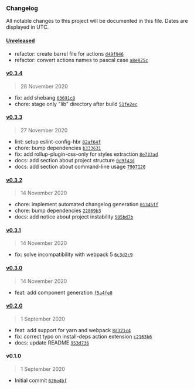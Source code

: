 ### Changelog

All notable changes to this project will be documented in this file. Dates are displayed in UTC.

#### [Unreleased](https://github.com/henriquehbr/baelte/compare/v0.3.4...HEAD)

- refactor: create barrel file for actions [`d49f946`](https://github.com/henriquehbr/baelte/commit/d49f9465efdcfdf0d03cb84fb50ce1ad2fd8e2f4)
- refactor: convert actions names to pascal case [`a8e825c`](https://github.com/henriquehbr/baelte/commit/a8e825c6ffba36578f6878f0ef300644b86c544c)

#### [v0.3.4](https://github.com/henriquehbr/baelte/compare/v0.3.3...v0.3.4)

> 28 November 2020

- fix: add shebang [`03691c8`](https://github.com/henriquehbr/baelte/commit/03691c8404a71cf3595fa163fb6a6963a5f41869)
- chore: stage only "lib" directory after build [`51fe2ec`](https://github.com/henriquehbr/baelte/commit/51fe2ec898470d112e0b11ce8d9398f789eb4728)

#### [v0.3.3](https://github.com/henriquehbr/baelte/compare/v0.3.2...v0.3.3)

> 27 November 2020

- lint: setup eslint-config-hbr [`82af64f`](https://github.com/henriquehbr/baelte/commit/82af64fe37faf276a1e024e944c338ca1beafde2)
- chore: bump dependencies [`b333631`](https://github.com/henriquehbr/baelte/commit/b333631ce184c46701a529d7fcf8b373844d99c5)
- fix: add rollup-plugin-css-only for styles extraction [`8e733ad`](https://github.com/henriquehbr/baelte/commit/8e733ad2230b4830bc7dca00e1a21335cbb7a498)
- docs: add section about project structure [`0c9f43d`](https://github.com/henriquehbr/baelte/commit/0c9f43dddd192fb1d57334d5183a397ee1fe9f13)
- docs: add section about command-line usage [`7907120`](https://github.com/henriquehbr/baelte/commit/7907120b818e53969917832a87546a16de12f1ef)

#### [v0.3.2](https://github.com/henriquehbr/baelte/compare/v0.3.1...v0.3.2)

> 14 November 2020

- chore: implement automated changelog generation [`01345ff`](https://github.com/henriquehbr/baelte/commit/01345ff1013fb39ba20007b78280090198a4e27e)
- chore: bump dependencies [`22869b3`](https://github.com/henriquehbr/baelte/commit/22869b3df26c820e01f9b6587fe8b27e044617f8)
- docs: add notice about project instability [`505bd7b`](https://github.com/henriquehbr/baelte/commit/505bd7b078220cf24ecd29deb109231adeead4ca)

#### [v0.3.1](https://github.com/henriquehbr/baelte/compare/v0.3.0...v0.3.1)

> 14 November 2020

- fix: solve incompatibility with webpack 5 [`6c3d2c9`](https://github.com/henriquehbr/baelte/commit/6c3d2c91ef595dc189b2bd3498a844b6d12ef03b)

#### [v0.3.0](https://github.com/henriquehbr/baelte/compare/v0.2.0...v0.3.0)

> 14 November 2020

- feat: add component generation [`f5a4fe8`](https://github.com/henriquehbr/baelte/commit/f5a4fe887380cb1d8f395b1714c42ceb63be6477)

#### [v0.2.0](https://github.com/henriquehbr/baelte/compare/v0.1.0...v0.2.0)

> 1 September 2020

- feat: add support for yarn and webpack [`8d321c4`](https://github.com/henriquehbr/baelte/commit/8d321c4f78a4ffad780452ad44015fde6ac1ba14)
- fix: correct typo on install-deps action extension [`c2163b6`](https://github.com/henriquehbr/baelte/commit/c2163b688f1eaaa226e16b07e44e4f3d28a94510)
- docs: update README [`953d736`](https://github.com/henriquehbr/baelte/commit/953d736cc6d631b1843dfb3e98df444f9b0d5832)

#### v0.1.0

> 1 September 2020

- Initial commit [`626e4bf`](https://github.com/henriquehbr/baelte/commit/626e4bf25e30b4dc27f07b52c8883cde08bb1f01)

